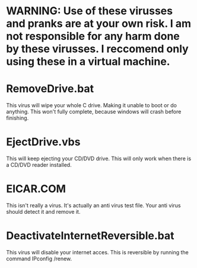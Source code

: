 # WARNING: Use of these virusses and pranks are at your own risk. I am not responsible for any harm done by these virusses. I reccomend only using these in a virtual machine.
<h1>RemoveDrive.bat</h1>
This virus will wipe your whole C drive. Making it unable to boot or do anything. This won't fully complete, because windows will crash before finishing.
<h1>EjectDrive.vbs</h1>
This will keep ejecting your CD/DVD drive. This will only work when there is a CD/DVD reader installed.
<h1>EICAR.COM</h1>
This isn't really a virus. It's actually an anti virus test file. Your anti virus should detect it and remove it.
<h1>DeactivateInternetReversible.bat</h1>
This virus will disable your internet acces. This is reversible by running the command IPconfig /renew.
